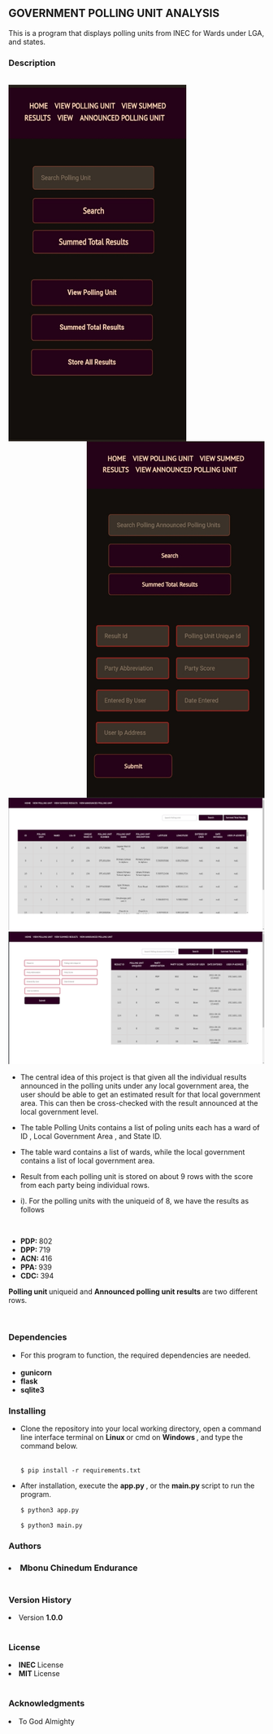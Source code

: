 <h2> <b> GOVERNMENT POLLING UNIT ANALYSIS </b> </h2> 

<p>
This is a program that displays polling units from  INEC  for Wards under LGA, and states. <br>


<h3>  Description  </h3> </br>
<img src="static/images/mobile1.jpg"  width="350" height="700" alt="mobile_version_1" style="float: left;" /> 
<img src="static/images/mobile2.jpg" alt="mobile_version_2" width="350" height="700" style="float: right; margin-left: 10px;" /> <br> <br>

<img src="static/images/pc1.png" alt="pc_version1" /> </br>
<img src="static/images/pc2.png" alt="pc_version2" /> </br>

</b>

</p>


* The central idea of this project is that given all the individual results announced in the polling units under any local government area, the user should be able to get an estimated result for that local government area. This can then be cross-checked with the result announced at the local government level. 

* The table  Polling Units  contains a list of poling units each has a ward of ID ,  Local Government Area , and  State ID. 

* The table ward contains a list of wards, while the local government contains a list of local government area. 

* Result from each polling unit is stored on about 9 rows with the score from each party being individual rows. 

* i). For the polling units with the uniqueid of 8, we have the results as follows 

<br> 

* <b> PDP: </b> 802  <br> 
* <b> DPP: </b> 719  <br> 
* <b> ACN: </b> 416  <br> 
* <b> PPA: </b> 939  <br> 
* <b> CDC: </b> 394  <br> 

<b> Polling unit </b> uniqueid and <b> Announced polling unit results </b> are two different rows. 

<br> 

<h3> <b> Dependencies </b> </h3>
<p> 
<ul>
<li> For this program to function, the required dependencies are needed. </li> <br> 
<li> <b> gunicorn </b> </li>
<li> <b> flask </b> </li>
<li> <b> sqlite3 </b> </li> 
</ul>

</p>

<h3> <b> Installing </b> </h3> 
<p>
<ul>
<li> Clone the repository into your local working directory, open a command line interface terminal on <b> Linux </b> or cmd on <b> Windows </b>, and type the command below.

</li> <br>
 
```
$ pip install -r requirements.txt 
```

<li> 
After installation, execute the <b> app.py </b>, or the <b> main.py </b> script to run the program. <br> 

```
$ python3 app.py 
```

```
$ python3 main.py 
```

</li>
</ul
</p>

<h3> <b> Authors </b> <h3> 
<li> Mbonu Chinedum Endurance </li> <br> 

<h3> <b> Version History </b> </h3>  
<li> Version <b> 1.0.0 </b> </li> <br> 

<h3> <b> License </b> </h3> 
<li> <b> INEC </b> License </li> 
<li> <b> MIT </b> License </li> <br>

<h3> <b> Acknowledgments </b> </h3> 
<li> To God Almighty </li> <br> 




